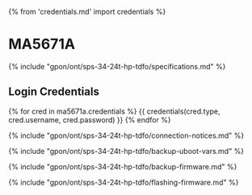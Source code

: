 {% from 'credentials.md' import credentials %}
# MA5671A

{% include "gpon/ont/sps-34-24t-hp-tdfo/specifications.md" %}

## Login Credentials

{% for cred in ma5671a.credentials %}
{{ credentials(cred.type, cred.username, cred.password) }}
{% endfor %}

{% include "gpon/ont/sps-34-24t-hp-tdfo/connection-notices.md" %}

{% include "gpon/ont/sps-34-24t-hp-tdfo/backup-uboot-vars.md" %}

{% include "gpon/ont/sps-34-24t-hp-tdfo/backup-firmware.md" %}

{% include "gpon/ont/sps-34-24t-hp-tdfo/flashing-firmware.md" %}
